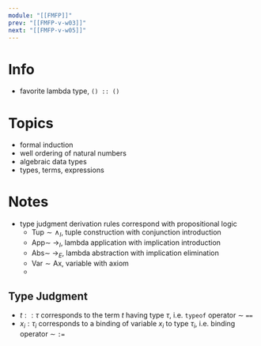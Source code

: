 ```yaml
---
module: "[[FMFP]]"
prev: "[[FMFP-v-w03]]"
next: "[[FMFP-v-w05]]"
---
```



# Info
- favorite lambda type, `() :: ()`


# Topics
- formal induction
- well ordering of natural numbers
- algebraic data types
- types, terms, expressions

# Notes
- type judgment derivation rules correspond with propositional logic
	- $\mathrm{Tup} \sim \land_{I}$, tuple construction with conjunction introduction
	- $\mathrm{App} \sim\; \to_{I}$, lambda application with implication introduction
	- $\mathrm{Abs} \sim\; \to_{E}$, lambda abstraction with implication elimination
	- $\mathrm{Var} \sim\mathrm{Ax}$, variable with axiom
	- 

## Type Judgment
- $t :: \tau$ corresponds to the term $t$ having type $\tau$, i.e. `typeof` operator $\sim$ `==`
- $x_{i} : \tau_{i}$ corresponds to a binding of variable $x_{i}$ to type $\tau_{i}$, i.e. binding operator $\sim$ `:=`

